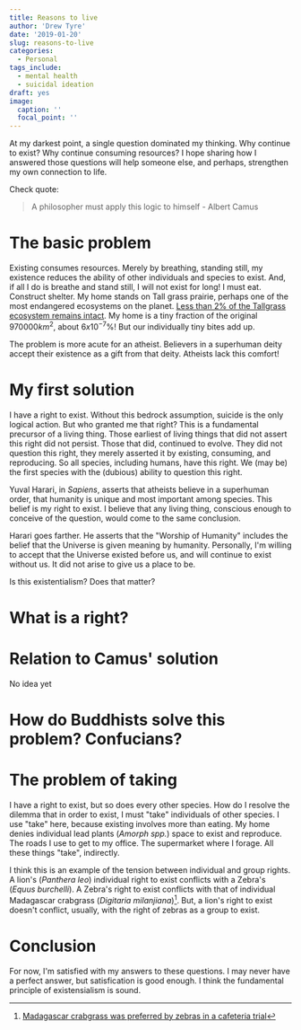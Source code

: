 ```yaml
---
title: Reasons to live
author: 'Drew Tyre'
date: '2019-01-20'
slug: reasons-to-live
categories:
  - Personal
tags_include:
  - mental health
  - suicidal ideation
draft: yes
image:
  caption: ''
  focal_point: ''
---
```


At my darkest point, a single question dominated my thinking. Why continue to 
exist? Why continue consuming resources?  I hope sharing 
how I answered those questions will help someone else, and perhaps, strengthen
my own connection to life. 

Check quote:

> A philosopher must apply this logic to himself - Albert Camus

# The basic problem

Existing consumes resources. Merely by breathing, standing still, my existence 
reduces the ability of other individuals and species to exist. And, if all I do
is breathe and stand still, I will not exist for long! I must eat. Construct 
shelter. My home stands on Tall grass prairie, perhaps one of the most endangered 
ecosystems on the planet. 
[Less than 2% of the Tallgrass ecosystem remains intact](https://en.wikipedia.org/wiki/Tallgrass_prairie#Boundaries).
My home is a tiny fraction of the original $970000 km^2$, about $6 x 10^{-7} \%$! 
But our individually tiny bites add up. 

The problem is more acute for an atheist. Believers in a superhuman deity accept
their existence as a gift from that deity. Atheists lack this comfort!  

# My first solution

I have a right to exist. Without this bedrock assumption, suicide is the only
logical action. But who granted me that right? This is a fundamental precursor
of a living thing. Those earliest of living things that did not assert this right
did not persist. Those that did, continued to evolve. They did not question this
right, they merely asserted it by existing, consuming, and reproducing. So all
species, including humans, have this right. We (may be) the first species with 
the (dubious) ability to question this right. 

Yuval Harari, in *Sapiens*, asserts that atheists believe in a superhuman order,
that humanity is unique and most important among species. This belief is my right
to exist. I believe that any living thing, conscious enough to conceive of 
the question, would come to the same conclusion. 

Harari goes farther. He asserts that the "Worship of Humanity" includes the belief
that the Universe is given meaning by humanity. Personally, I'm willing to accept
that the Universe existed before us, and will continue to exist without us. It did
not arise to give us a place to be. 

Is this existentialism? Does that matter? 

# What is a right?



# Relation to Camus' solution

No idea yet

# How do Buddhists solve this problem? Confucians?



# The problem of taking

I have a right to exist, but so does every other species. How do I resolve the
dilemma that in order to exist, I must "take" individuals of other species. I use
"take" here, because existing involves more than eating. My home denies individual
lead plants  (*Amorph spp.*) space to exist and reproduce. The roads I use to 
get to my office. The supermarket where I forage. All these things "take", 
indirectly. 

I think this is an example of the tension between individual and group rights. A
lion's (*Panthera leo*) individual right to exist conflicts with a Zebra's (*Equus 
burchelli*). A Zebra's right to exist conflicts with that of individual Madagascar 
crabgrass (*Digitaria milanjiana*)[^zebrafood]. But, a lion's right to exist doesn't
conflict, usually, with the right of zebras as a group to exist. 

# Conclusion

For now, I'm satisfied with my answers to these questions. I may never have a 
perfect answer, but satisfication is good enough. I think the fundamental principle
of existensialism is sound. 

[^zebrafood]: [Madagascar crabgrass was preferred by zebras in a cafeteria trial](https://journals.uair.arizona.edu/index.php/jrm/article/viewFile/6641/6251)